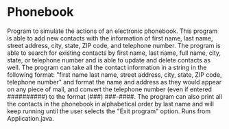 # Phonebook
Program to simulate the actions of an electronic phonebook.  This program is able to add new contacts with the information of first name, last name, street address, city, state, ZIP code, and telephone number.  The program is able to search for existing contacts by first name, last name, full name, city, state, or telephone number and is able to update and delete contacts as well.  The program can take all the contact information in a string in the following format: "first name last name, street address, city, state, ZIP code, telephone number" and format the name and address as they would appear on any piece of mail, and convert the telephone number (even if entered ##########) to the format (###) ###-####.  The program can also print all the contacts in the phonebook in alphabetical order by last name and will keep running until the user selects the "Exit program" option.  Runs from Application.java.
